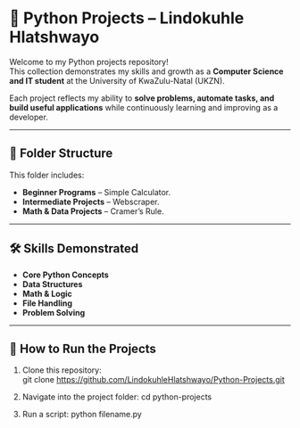 # 🐍 Python Projects – Lindokuhle Hlatshwayo  

Welcome to my Python projects repository!  
This collection demonstrates my skills and growth as a **Computer Science and IT student** at the University of KwaZulu-Natal (UKZN).  

Each project reflects my ability to **solve problems, automate tasks, and build useful applications** while continuously learning and improving as a developer.  

---

## 📂 Folder Structure  
This folder includes:  
- **Beginner Programs** – Simple Calculator.
- **Intermediate Projects** – Webscraper. 
- **Math & Data Projects** – Cramer’s Rule.

---

## 🛠️ Skills Demonstrated  
- **Core Python Concepts**
- **Data Structures**
- **Math & Logic**
- **File Handling**
- **Problem Solving**  

---

## 🚀 How to Run the Projects  
1. Clone this repository:  
   git clone https://github.com/LindokuhleHlatshwayo/Python-Projects.git
   
2. Navigate into the project folder:
    cd python-projects

3. Run a script:
    python filename.py
